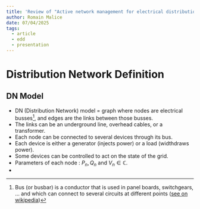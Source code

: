 ```yaml
---
title: 'Review of "Active network management for electrical distribution systems: problem formulation, benchmark, and approximate solution" by Gemine et al.'
author: Romain Malice
date: 07/04/2025
tags:
  - article
  - edd
  - presentation
---
```


# Distribution Network Definition

## DN Model

- DN (Distribution Network) model = graph where nodes are electrical busses[^1], and edges are the links between those busses.
- The links can be an underground line, overhead cables, or a transformer.
- Each node can be connected to several devices through its bus.
- Each device is either a generator (injects power) or a load (widthdraws power).
- Some devices can be controlled to act on the state of the grid.
- Parameters of each node : $P_{n}, Q_{n}$ and $V_{n}\in \mathbb{C}$.
- 

[^1]: Bus (or busbar) is a conductor that is used in panel boards, switchgears, … and which can connect to several circuits at different points ([see on wikipedia](https://en.wikipedia.org/wiki/Busbar))
